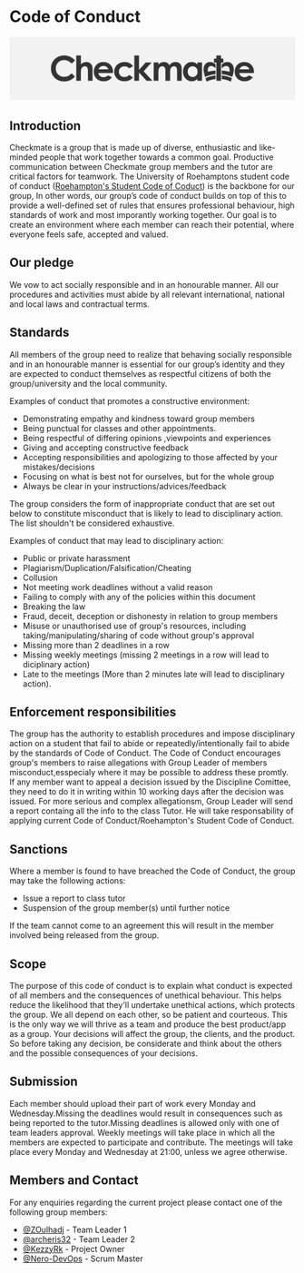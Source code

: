 # Code of Conduct
![](/.git_assets/logo.png "Logo")
 
## Introduction
Checkmate is a group that is made up of diverse, enthusiastic and like-minded people that work together towards a common goal. 
Productive communication between Checkmate group members and the tutor are critical factors for teamwork. The University of Roehamptons student code of conduct
([Roehampton's Student Code of Coduct](https://www.roehampton.ac.uk/globalassets/documents/corporate-information/policies/student-code-of-conduct-july-2018.pdf)) is the backbone for our group, In other words, our group’s code of conduct builds on top of this to provide a well-defined set of rules
that ensures professional behaviour, high standards of work and most imporantly working together. Our goal is to create an environment where each member can reach their potential, where everyone feels safe, accepted and valued.

## Our pledge
We vow to act socially responsible and in an honourable manner. 
All our procedures and activities must abide by all relevant international, national 
and local laws and contractual terms.

## Standards
All members of the group need to realize that behaving socially responsible and in
an honourable manner is essential for our group’s identity and they are expected to conduct 
themselves as respectful citizens of both the group/university and the local community.

Examples of conduct that promotes a constructive environment:

* Demonstrating empathy and kindness toward group members
* Being punctual for classes and other appointments.
* Being respectful of differing opinions ,viewpoints and experiences
* Giving and accepting constructive feedback 
* Accepting responsibilities and apologizing to those affected by your mistakes/decisions
* Focusing on what is best not for ourselves, but for the whole group
* Always be clear in your instructions/advices/feedback
	
The group considers the form of inappropriate conduct that are set out below to constitute 
misconduct that is likely to lead to disciplinary action. The list shouldn't be considered exhaustive.

Examples of conduct that may lead to disciplinary action:	
* Public or private harassment
* Plagiarism/Duplication/Falsification/Cheating
* Collusion
* Not meeting work deadlines without a valid reason
* Failing to comply with any of the policies within this document
* Breaking the law
* Fraud, deceit, deception or dishonesty in relation to group members
* Misuse or unauthorised use of group's resources, including taking/manipulating/sharing of code without group's approval
* Missing more than 2 deadlines in a row 
* Missing weekly meetings (missing 2 meetings in a row will lead to diciplinary action)
* Late to the meetings (More than 2 minutes late will lead to disciplinary action).

## Enforcement responsibilities
The group has the authority to establish procedures and impose disciplinary action on a student 
that fail to abide or repeatedly/intentionally fail to abide by the standards of Code of Conduct.
The Code of Conduct encourages group's members to raise allegations with Group Leader of members 
misconduct,esspecialy where it may be possible to address these promtly.  
If any member want to appeal a decision issued by the Discipline Comittee, they need to do it in 
writing within 10 working days after the decision was issued.
For more serious and complex allegationsm, Group Leader will send a report containg all the info 
to the class Tutor.
He will take responsability of applying current Code of Conduct/Roehampton's Student Code of Conduct.
		
## Sanctions	
Where a member is found to have breached the Code of Conduct, the group may take the following actions:
* Issue a report to class tutor
* Suspension of the group member(s) until further notice

If the team cannot come to an agreement this will result in the member involved being released from the
group.

## Scope
The purpose of this code of conduct is to explain what conduct is expected of all members 
and the consequences of unethical behaviour.
This helps reduce the likelihood that they'll undertake unethical actions, which protects the 
group.
We all depend on each other, so be patient and courteous. This is the only way we will 
thrive as a team and produce the best product/app as a group. Your decisions will affect the 
group, the clients, and the product. So before taking any decision, be considerate and think 
about the others and the possible consequences of your decisions.

## Submission
Each member should upload their part of work every Monday and Wednesday.Missing the deadlines 
would result in consequences such as being reported to the tutor.Missing deadlines is allowed only 
with one of team leaders approval.
Weekly meetings will take place in which all the members are expected to participate and contribute.
The meetings will take place every Monday and Wednesday at 21:00, unless we agree otherwise.


## Members and Contact
For any enquiries regarding the current project please contact one of the following group members:
* [@ZOulhadj](https://github.com/ZOulhadj) - Team Leader 1
* [@archeris32](https://github.com/archeris32) - Team Leader 2
* [@KezzyRk](https://github.com/KezzyRk) - Project Owner
* [@Nero-DevOps](https://github.com/Nero-DevOps) - Scrum Master



